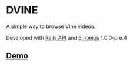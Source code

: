 # DVINE

A simple way to browse Vine videos.

Developed with [Rails API](https://github.com/rails-api/rails-api) and [Ember.js](https://github.com/emberjs/ember.js) 1.0.0-pre.4

## [Demo](http://dvine.herokuapp.com)